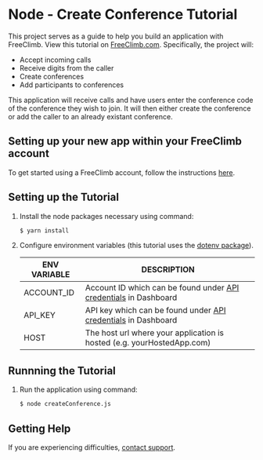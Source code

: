 # Node - Create Conference Tutorial

This project serves as a guide to help you build an application with FreeClimb. View this tutorial on [FreeClimb.com](https://docs.freeclimb.com/docs/create-a-conference-and-add-participants-1#section-nodejs). Specifically, the project will:

- Accept incoming calls
- Receive digits from the caller
- Create conferences
- Add participants to conferences

This application will receive calls and have users enter the conference code of the conference they wish to join. It will then either create the conference or add the caller to an already existant conference. 

## Setting up your new app within your FreeClimb account

To get started using a FreeClimb account, follow the instructions [here](https://docs.freeclimb.com/docs/getting-started-with-freeclimb).

## Setting up the Tutorial

1. Install the node packages necessary using command:

   ```bash
   $ yarn install
   ```

2. Configure environment variables (this tutorial uses the [dotenv package](https://www.npmjs.com/package/dotenv)).

   | ENV VARIABLE            | DESCRIPTION                                                                                                                                                                             |
   | ----------------------- | --------------------------------------------------------------------------------------------------------------------------------------------------------------------------------------- |
   | ACCOUNT_ID              | Account ID which can be found under [API credentials](https://www.freeclimb.com/dashboard/portal/account/authentication) in Dashboard                                                         |
   | API_KEY              | API key which can be found under [API credentials](https://www.freeclimb.com/dashboard/portal/account/authentication) in Dashboard                                               |
   | HOST | The host url where your application is hosted (e.g. yourHostedApp.com) |

## Runnning the Tutorial

1. Run the application using command:

   ```bash
   $ node createConference.js
   ```


## Getting Help

If you are experiencing difficulties, [contact support](https://freeclimb.com/support).
